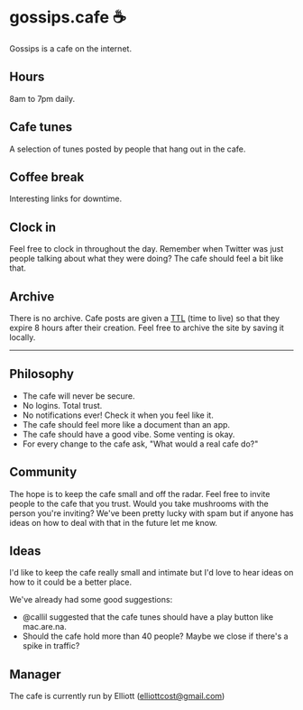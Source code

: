 # gossips.cafe ☕️

Gossips is a cafe on the internet.

## Hours
8am to 7pm daily.

## Cafe tunes
A selection of tunes posted by people that hang out in the cafe.

## Coffee break
Interesting links for downtime.

## Clock in
Feel free to clock in throughout the day. Remember when Twitter was just people talking about what they were doing? The cafe should feel a bit like that.

## Archive
There is no archive. Cafe posts are given a [TTL](https://docs.mongodb.com/manual/tutorial/expire-data/) (time to live) so that they expire 8 hours after their creation. Feel free to archive the site by saving it locally.

---

## Philosophy
- The cafe will never be secure.
- No logins. Total trust.
- No notifications ever! Check it when you feel like it.
- The cafe should feel more like a document than an app.
- The cafe should have a good vibe. Some venting is okay.
- For every change to the cafe ask, "What would a real cafe do?"

## Community
The hope is to keep the cafe small and off the radar. Feel free to invite people to the cafe that you trust. Would you take mushrooms with the person you're inviting? We've been pretty lucky with spam but if anyone has ideas on how to deal with that in the future let me know.

## Ideas
I'd like to keep the cafe really small and intimate but I'd love to hear ideas on how to it could be a better place.

We've already had some good suggestions:
- @callil suggested that the cafe tunes should have a play button like mac.are.na.
- Should the cafe hold more than 40 people? Maybe we close if there's a spike in traffic?

## Manager
The cafe is currently run by Elliott (elliottcost@gmail.com)



